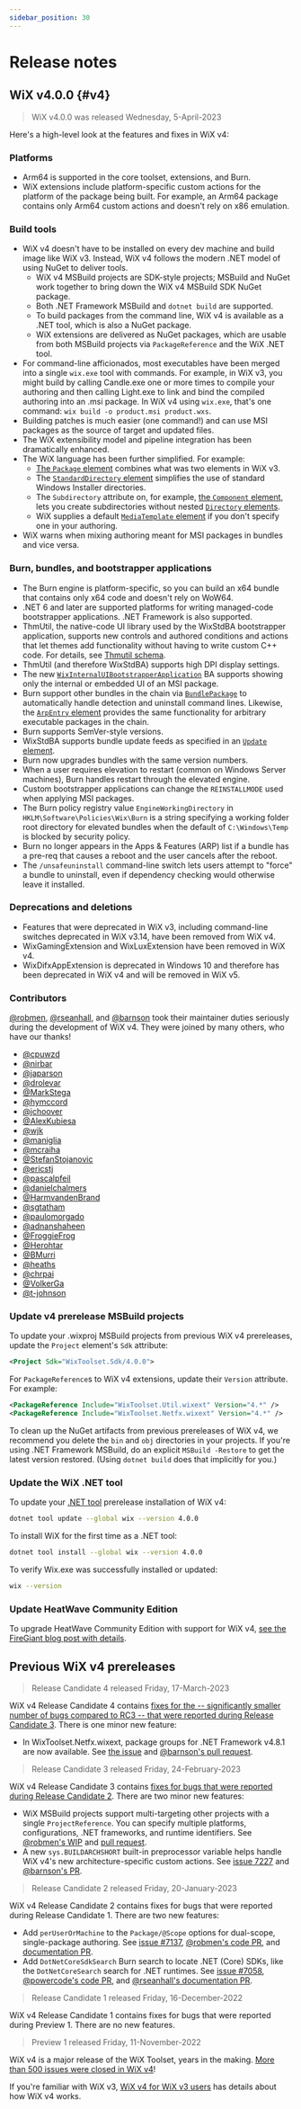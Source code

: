```yaml
---
sidebar_position: 30
---
```


# Release notes


## WiX v4.0.0 {#v4}

> WiX v4.0.0 was released Wednesday, 5-April-2023

Here's a high-level look at the features and fixes in WiX v4:

### Platforms
- Arm64 is supported in the core toolset, extensions, and Burn.
- WiX extensions include platform-specific custom actions for the platform of the package being built. For example, an Arm64 package contains only Arm64 custom actions and doesn't rely on x86 emulation.


### Build tools
- WiX v4 doesn't have to be installed on every dev machine and build image like WiX v3. Instead, WiX v4 follows the modern .NET model of using NuGet to deliver tools.
  - WiX v4 MSBuild projects are SDK-style projects; MSBuild and NuGet work together to bring down the WiX v4 MSBuild SDK NuGet package.
  - Both .NET Framework MSBuild and `dotnet build` are supported.
  - To build packages from the command line, WiX v4 is available as a .NET tool, which is also a NuGet package.
  - WiX extensions are delivered as NuGet packages, which are usable from both MSBuild projects via `PackageReference` and the WiX .NET tool.
- For command-line afficionados, most executables have been merged into a single `wix.exe` tool with commands. For example, in WiX v3, you might build by calling Candle.exe one or more times to compile your authoring and then calling Light.exe to link and bind the compiled authoring into an .msi package. In WiX v4 using `wix.exe`, that's one command: `wix build -o product.msi product.wxs`.
- Building patches is much easier (one command!) and can use MSI packages as the source of target and updated files.
- The WiX extensibility model and pipeline integration has been dramatically enhanced.
- The WiX language has been further simplified. For example:
  - [The `Package` element](./schema/wxs/package.md) combines what was two elements in WiX v3.
  - The [`StandardDirectory` element](./schema/wxs/standarddirectory.md) simplifies the use of standard Windows Installer directories.
  - The `Subdirectory` attribute on, for example, [the `Component` element](./schema/wxs/component.md), lets you create subdirectories without nested [`Directory` elements](./schema/wxs/directory.md).
  - WiX supplies a default [`MediaTemplate` element](./schema/wxs/mediatemplate.md) if you don't specify one in your authoring.
- WiX warns when mixing authoring meant for MSI packages in bundles and vice versa.

### Burn, bundles, and bootstrapper applications
- The Burn engine is platform-specific, so you can build an x64 bundle that contains only x64 code and doesn't rely on WoW64.
- .NET 6 and later are supported platforms for writing managed-code bootstrapper applications. .NET Framework is also supported.
- ThmUtil, the native-code UI library used by the WixStdBA bootstrapper application, supports new controls and authored conditions and actions that let themes add functionality without having to write custom C++ code. For details, see [Thmutil schema](./schema/thmutil/index.md).
- ThmUtil (and therefore WixStdBA) supports high DPI display settings.
- The new [`WixInternalUIBootstrapperApplication`](./schema/bal/wixinternaluibootstrapperapplication.md) BA supports showing only the internal or embedded UI of an MSI package.
- Burn support other bundles in the chain via [`BundlePackage`](./schema/wxs/bundlepackage.md) to automatically handle detection and uninstall command lines. Likewise, the [`ArpEntry` element](./schema/wxs/arpentry.md) provides the same functionality for arbitrary executable packages in the chain.
- Burn supports SemVer-style versions.
- WixStdBA supports bundle update feeds as specified in an [`Update` element](./schema/wxs/update.md).
- Burn now upgrades bundles with the same version numbers.
- When a user requires elevation to restart (common on Windows Server machines), Burn handles restart through the elevated engine.
- Custom bootstrapper applications can change the `REINSTALLMODE` used when applying MSI packages.
- The Burn policy registry value `EngineWorkingDirectory` in `HKLM\Software\Policies\Wix\Burn` is a string specifying a working folder root directory for elevated bundles when the default of `C:\Windows\Temp` is blocked by security policy.
- Burn no longer appears in the Apps & Features (ARP) list if a bundle has a pre-req that causes a reboot and the user cancels after the reboot.
- The `/unsafeuninstall` command-line switch lets users attempt to "force" a bundle to uninstall, even if dependency checking would otherwise leave it installed.


### Deprecations and deletions
- Features that were deprecated in WiX v3, including command-line switches deprecated in WiX v3.14, have been removed from WiX v4.
- WixGamingExtension and WixLuxExtension have been removed in WiX v4.
- WixDifxAppExtension is deprecated in Windows 10 and therefore has been deprecated in WiX v4 and will be removed in WiX v5.


### Contributors
[@robmen](https://github.com/wixtoolset/wix4/commits?author=robmen), [@rseanhall](https://github.com/wixtoolset/wix4/commits?author=rseanhall), and [@barnson](https://github.com/wixtoolset/wix4/commits?author=barnson) took their maintainer duties seriously during the development of WiX v4. They were joined by many others, who have our thanks!

- [@cpuwzd](https://github.com/wixtoolset/wix4/commits?author=cpuwzd)
- [@nirbar](https://github.com/wixtoolset/wix4/commits?author=nirbar)
- [@japarson](https://github.com/wixtoolset/wix4/commits?author=japarson)
- [@drolevar](https://github.com/wixtoolset/wix4/commits?author=drolevar)
- [@MarkStega](https://github.com/wixtoolset/wix4/commits?author=MarkStega)
- [@hymccord](https://github.com/wixtoolset/wix4/commits?author=hymccord)
- [@jchoover](https://github.com/wixtoolset/wix4/commits?author=jchoover)
- [@AlexKubiesa](https://github.com/wixtoolset/wix4/commits?author=AlexKubiesa)
- [@wjk](https://github.com/wixtoolset/wix4/commits?author=wjk)
- [@maniglia](https://github.com/wixtoolset/Dtf/commits?author=maniglia)
- [@mcraiha](https://github.com/wixtoolset/wix4/commits?author=mcraiha)
- [@StefanStojanovic](https://github.com/wixtoolset/wix4/commits?author=StefanStojanovic)
- [@ericstj](https://github.com/wixtoolset/wix4/commits?author=ericstj)
- [@pascalpfeil](https://github.com/wixtoolset/wix4/commits?author=pascalpfeil)
- [@danielchalmers](https://github.com/wixtoolset/wix4/commits?author=danielchalmers)
- [@HarmvandenBrand](https://github.com/wixtoolset/wix4/commits?author=HarmvandenBrand)
- [@sgtatham](https://github.com/wixtoolset/wix4/commits?author=sgtatham)
- [@paulomorgado](https://github.com/wixtoolset/wix4/commits?author=paulomorgado)
- [@adnanshaheen](https://github.com/wixtoolset/wix4/commits?author=adnanshaheen)
- [@FroggieFrog](https://github.com/wixtoolset/wix4/commits?author=FroggieFrog)
- [@Herohtar](https://github.com/wixtoolset/wix4/commits?author=Herohtar)
- [@BMurri](https://github.com/wixtoolset/wix4/commits?author=BMurri)
- [@heaths](https://github.com/wixtoolset/wix4/commits?author=heaths)
- [@chrpai](https://github.com/wixtoolset/wix4/commits?author=chrpai)
- [@VolkerGa](https://github.com/wixtoolset/Dtf/commits?author=VolkerGa)
- [@t-johnson](https://github.com/wixtoolset/Harvesters/commits?author=t-johnson)


### Update v4 prerelease MSBuild projects

To update your .wixproj MSBuild projects from previous WiX v4 prereleases, update the `Project` element's `Sdk` attribute:

```xml
<Project Sdk="WixToolset.Sdk/4.0.0">
```

For `PackageReference`s to WiX v4 extensions, update their `Version` attribute. For example:

```xml
<PackageReference Include="WixToolset.Util.wixext" Version="4.*" />
<PackageReference Include="WixToolset.Netfx.wixext" Version="4.*" />
```

To clean up the NuGet artifacts from previous prereleases of WiX v4, we recommend you delete the `bin` and `obj` directories in your projects. If you're using .NET Framework MSBuild, do an explicit `MSBuild -Restore` to get the latest version restored. (Using `dotnet build` does that implicitly for you.)


### Update the WiX .NET tool

To update your [.NET tool](https://learn.microsoft.com/en-us/dotnet/core/tools/global-tools) prerelease installation of WiX v4:

```sh
dotnet tool update --global wix --version 4.0.0
```

To install WiX for the first time as a .NET tool:

```sh
dotnet tool install --global wix --version 4.0.0
```

To verify Wix.exe was successfully installed or updated:

```sh
wix --version
```


### Update HeatWave Community Edition

To upgrade HeatWave Community Edition with support for WiX v4, [see the FireGiant blog post with details]([[http//www.firegiant.com/blog/2023/2/24/wix-v4-rc3-and-next-heatwave-preview-available/](http//www.firegiant.com/blog/2023/2/24/wix-v4-rc3-and-next-heatwave-preview-available/)).


## Previous WiX v4 prereleases

> Release Candidate 4 released Friday, 17-March-2023

WiX v4 Release Candidate 4 contains [fixes for the -- significantly smaller number of bugs compared to RC3 -- that were reported during Release Candidate 3](https://github.com/wixtoolset/issues/issues?q=is%3Aissue+project%3Awixtoolset%2Fissues%2F6). There is one minor new feature:

- In WixToolset.Netfx.wixext, package groups for .NET Framework v4.8.1 are now available. See [the issue](https://github.com/wixtoolset/issues/issues/7239) and [@barnson's pull request](https://github.com/wixtoolset/wix4/pull/368).


> Release Candidate 3 released Friday, 24-February-2023

WiX v4 Release Candidate 3 contains [fixes for bugs that were reported during Release Candidate 2](https://github.com/wixtoolset/issues/issues?q=is%3Aissue+project%3Awixtoolset%2Fissues%2F5). There are two minor new features:

- WiX MSBuild projects support multi-targeting other projects with a single `ProjectReference`. You can specify multiple platforms, configurations, .NET frameworks, and runtime identifiers. See [@robmen's WIP](https://github.com/wixtoolset/issues/issues/7241) and [pull request](https://github.com/wixtoolset/wix4/pull/356).
- A new `sys.BUILDARCHSHORT` built-in preprocessor variable helps handle WiX v4's new architecture-specific custom actions. See [issue 7227](https://github.com/wixtoolset/issues/issues/7227) and [@barnson's PR](https://github.com/wixtoolset/wix4/pull/359).


> Release Candidate 2 released Friday, 20-January-2023

WiX v4 Release Candidate 2 contains fixes for bugs that were reported during Release Candidate 1. There are two new features:

- Add `perUserOrMachine` to the `Package/@Scope` options for dual-scope, single-package authoring. See [issue #7137](https://github.com/wixtoolset/issues/issues/7137), [@robmen's code PR](https://github.com/wixtoolset/wix4/pull/327), and [documentation PR](https://github.com/wixtoolset/web/pull/138).
- Add `DotNetCoreSdkSearch` Burn search to locate .NET (Core) SDKs, like the `DotNetCoreSearch` search for .NET runtimes. See [issue #7058](https://github.com/wixtoolset/issues/issues/7058), [@powercode's code PR](https://github.com/wixtoolset/wix4/pull/294), and [@rseanhall's documentation PR](https://github.com/wixtoolset/web/pull/141).


> Release Candidate 1 released Friday, 16-December-2022

WiX v4 Release Candidate 1 contains fixes for bugs that were reported during Preview 1. There are no new features.


> Preview 1 released Friday, 11-November-2022

WiX v4 is a major release of the WiX Toolset, years in the making. [More than 500 issues were closed in WiX v4](https://github.com/wixtoolset/issues/issues?q=is%3Aissue+milestone%3Av4.0+is%3Aclosed)!

If you're familiar with WiX v3, [WiX v4 for WiX v3 users](./fourthree/index.md) has details about how WiX v4 works.
